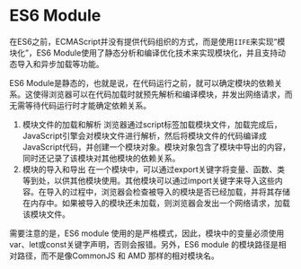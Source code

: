 # ES6 Module
在ES6之前，ECMAScript并没有提供代码组织的方式，而是使用`IIFE`来实现“模块化”，ES6 Module使用了静态分析和编译优化技术来实现模块化，并且支持动态导入和异步加载等功能。

ES6 Module是静态的，也就是说，在代码运行之前，就可以确定模块的依赖关系。这使得浏览器可以在代码加载时就预先解析和编译模块，并发出网络请求，而无需等待代码运行时才能确定依赖关系。

1. 模块文件的加载和解析
浏览器通过script标签加载模块文件，加载完成后，JavaScript引擎会对模块文件进行解析，然后将模块文件的代码编译成JavaScript代码，并创建一个模块对象。模块对象包含了模块中导出的内容，同时还记录了该模块对其他模块的依赖关系。
2. 模块的导入和导出
在一个模块中，可以通过export关键字将变量、函数、类等到处，以供其他模块使用。其他模块可以通过import关键字来导入这些内容。在导入的过程中，浏览器会检查被导入的模块是否已经加载，并将其存储在内存中。如果被导入的模块还未加载，则浏览器会发出一个网络请求，加载该模块文件。

需要注意的是，ES6 module 使用的是严格模式，因此，模块中的变量必须使用var、let或const关键字声明，否则会报错。另外，ES6 module 的模块路径是相对路径，而不是像CommonJS 和 AMD 那样的相对模块名。